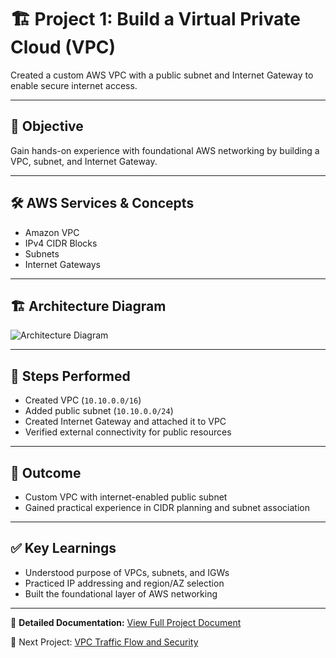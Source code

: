 # 🏗️ Project 1: Build a Virtual Private Cloud (VPC)

Created a custom AWS VPC with a public subnet and Internet Gateway to enable secure internet access.

---

## 📌 Objective
Gain hands-on experience with foundational AWS networking by building a VPC, subnet, and Internet Gateway.

---

## 🛠️ AWS Services & Concepts
- Amazon VPC
- IPv4 CIDR Blocks
- Subnets
- Internet Gateways

---

## 🏗️ Architecture Diagram
![Architecture Diagram](LINK_TO_DIAGRAM)

---

## 🚀 Steps Performed
- Created VPC (`10.10.0.0/16`)
- Added public subnet (`10.10.0.0/24`)
- Created Internet Gateway and attached it to VPC
- Verified external connectivity for public resources

---

## 🎯 Outcome
- Custom VPC with internet-enabled public subnet
- Gained practical experience in CIDR planning and subnet association

---

## ✅ Key Learnings
- Understood purpose of VPCs, subnets, and IGWs
- Practiced IP addressing and region/AZ selection
- Built the foundational layer of AWS networking

---

📄 **Detailed Documentation:** [View Full Project Document](LINK_TO_YOUR_DOCUMENT)  

🔗 Next Project: [VPC Traffic Flow and Security](LINK_TO_NEXT_PROJECT)
